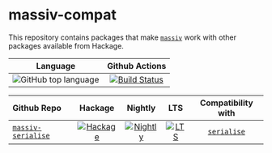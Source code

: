 # massiv-compat

This repository contains packages that make [`massiv`](https://github.com/lehins/massiv)
work with other packages available from Hackage.

| Language | Github Actions |
|:--------:|:--------------:|
| ![GitHub top language](https://img.shields.io/github/languages/top/lehins/massiv-serialise.svg) | [![Build Status](https://github.com/lehins/massiv-compat/workflows/massiv-compat-CI/badge.svg)](https://github.com/lehins/massiv-compat/actions)

|    Github Repo     | Hackage | Nightly | LTS | Compatibility with |
|:-------------------|:-------:|:-------:|:---:|:------------------:|
| [`massiv-serialise`](https://github.com/lehins/massiv-compat/tree/master/massiv-serialise)| [![Hackage](https://img.shields.io/hackage/v/massiv-serialise.svg)](https://hackage.haskell.org/package/massiv-serialise)| [![Nightly](https://www.stackage.org/package/massiv-serialise/badge/nightly)](https://www.stackage.org/nightly/package/massiv-serialise)| [![LTS](https://www.stackage.org/package/massiv-serialise/badge/lts)](https://www.stackage.org/lts/package/massiv-serialise)| [`serialise`](https://hackage.haskell.org/package/serialise)
